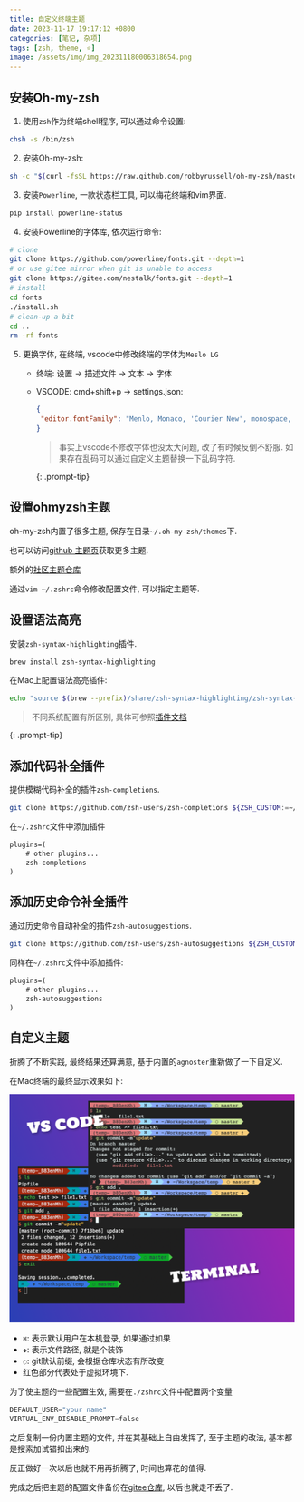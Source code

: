 ```yaml
---
title: 自定义终端主题
date: 2023-11-17 19:17:12 +0800
categories: [笔记, 杂项]
tags: [zsh, theme, ⭐️]
image: /assets/img/img_202311180006318654.png
---
```


## 安装Oh-my-zsh

1. 使用`zsh`作为终端shell程序, 可以通过命令设置:
  ```bash
  chsh -s /bin/zsh
  ```

2. 安装Oh-my-zsh:
  ```bash
  sh -c "$(curl -fsSL https://raw.github.com/robbyrussell/oh-my-zsh/master/tools/install.sh)"
  ```

3. 安装`Powerline`, 一款状态栏工具, 可以梅花终端和vim界面.
  ```bash
  pip install powerline-status
  ```

4. 安装Powerline的字体库, 依次运行命令:
  ```bash
  # clone
  git clone https://github.com/powerline/fonts.git --depth=1
  # or use gitee mirror when git is unable to access
  git clone https://gitee.com/nestalk/fonts.git --depth=1
  # install
  cd fonts
  ./install.sh
  # clean-up a bit
  cd ..
  rm -rf fonts
  ```

5. 更换字体, 在终端, vscode中修改终端的字体为`Meslo LG`
   * 终端: 设置 -> 描述文件 -> 文本 -> 字体
   * VSCODE: cmd+shift+p -> settings.json:
     ```json
     {
      "editor.fontFamily": "Menlo, Monaco, 'Courier New', monospace, 'Meslo LG'"
     }
     ```

     > 事实上vscode不修改字体也没太大问题, 改了有时候反倒不舒服. 如果存在乱码可以通过自定义主题替换一下乱码字符.
     >
     {: .prompt-tip}

## 设置ohmyzsh主题

oh-my-zsh内置了很多主题, 保存在目录`~/.oh-my-zsh/themes`下.

也可以访问[github 主题页](https://github.com/ohmyzsh/ohmyzsh/wiki/Themes)获取更多主题.

额外的[社区主题仓库](https://github.com/ohmyzsh/ohmyzsh/wiki/External-themes)

通过`vim ~/.zshrc`命令修改配置文件, 可以指定主题等.

## 设置语法高亮

安装`zsh-syntax-highlighting`插件.

```bash
brew install zsh-syntax-highlighting
```

在Mac上配置语法高亮插件:

```bash
echo "source $(brew --prefix)/share/zsh-syntax-highlighting/zsh-syntax-highlighting.zsh" >> ${ZDOTDIR:-$HOME}/.zshrc
```

> 不同系统配置有所区别, 具体可参照[插件文档](https://github.com/zsh-users/zsh-syntax-highlighting/blob/master/INSTALL.md)
>
{: .prompt-tip}

## 添加代码补全插件

提供模糊代码补全的插件`zsh-completions`.

```bash
git clone https://github.com/zsh-users/zsh-completions ${ZSH_CUSTOM:=~/.oh-my-zsh/custom}/plugins/zsh-completions
```

在`~/.zshrc`文件中添加插件

```text
plugins=(   
    # other plugins...
    zsh-completions
)
```

## 添加历史命令补全插件

通过历史命令自动补全的插件`zsh-autosuggestions`.

```bash
git clone https://github.com/zsh-users/zsh-autosuggestions ${ZSH_CUSTOM:-~/.oh-my-zsh/custom}/plugins/zsh-autosuggestions
```

同样在`~/.zshrc`文件中添加插件:

```text
plugins=( 
    # other plugins...
    zsh-autosuggestions
)
```

## 自定义主题

折腾了不断实践, 最终结果还算满意, 基于内置的`agnoster`重新做了一下自定义.

在Mac终端的最终显示效果如下:

![preview](/assets/img/img_202311180103427767.png)

* `⌘`: 表示默认用户在本机登录, 如果通过如果
* `❖`: 表示文件路径, 就是个装饰
* `◌`: git默认前缀, 会根据仓库状态有所改变
* 红色部分代表处于虚拟环境下.

为了使主题的一些配置生效, 需要在`./zshrc`文件中配置两个变量

```python
DEFAULT_USER="your name"
VIRTUAL_ENV_DISABLE_PROMPT=false
```

之后复制一份内置主题的文件, 并在其基础上自由发挥了, 至于主题的改法, 基本都是搜索加试错扣出来的.

反正做好一次以后也就不用再折腾了, 时间也算花的值得.

完成之后把主题的配置文件备份在[gitee仓库](https://gitee.com/nestalk/ohmyzsh_custom_theme), 以后也就走不丢了.
